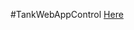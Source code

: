 #TankWebAppControl
[Here](https://drive.google.com/file/d/1LmFhLkuju_kQ9Vdx5THIogGAT8bbcs6w/view?usp=sharing)
